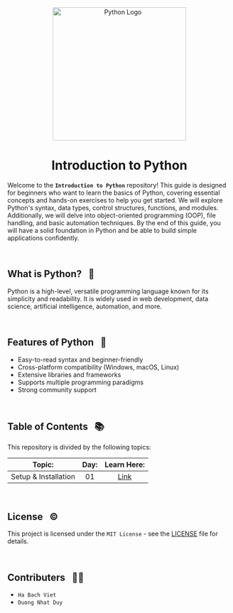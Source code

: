 <div align="center">
    <img src="https://upload.wikimedia.org/wikipedia/commons/thumb/c/c3/Python-logo-notext.svg/1200px-Python-logo-notext.svg.png" alt="Python Logo" width="300">
    <h1>Introduction to Python</h1>
</div>

Welcome to the **```Introduction to Python```** repository! This guide is designed for beginners who want to learn the basics of Python, covering essential concepts and hands-on exercises to help you get started. We will explore Python's syntax, data types, control structures, functions, and modules. Additionally, we will delve into object-oriented programming (OOP), file handling, and basic automation techniques. By the end of this guide, you will have a solid foundation in Python and be able to build simple applications confidently. 

<br>

## What is Python? &nbsp; 📌
Python is a high-level, versatile programming language known for its simplicity and readability. It is widely used in web development, data science, artificial intelligence, automation, and more.

<br>

## Features of Python &nbsp; 🧩
- Easy-to-read syntax and beginner-friendly
- Cross-platform compatibility (Windows, macOS, Linux)
- Extensive libraries and frameworks
- Supports multiple programming paradigms
- Strong community support

<br>

## Table of Contents &nbsp; 📚
This repository is divided by the following topics: 

| Topic:        | Day: | Learn Here:  | 
| :--------------------: |:--------------:| :-----------:| 
| Setup & Installation        | 01 | [Link](https://github.com/viethaa/intro-to-python/tree/main/Day%2001) | [Open](https://colab.research.google.com/github/computationalcore/introduction-to-python/blob/master/notebooks/1-basics/PY0101EN-1-1-Hello.ipynb) |

<br>

## License &nbsp; ©️

This project is licensed under the `MIT License` - see the [LICENSE](LICENSE) file for details.

<br>

## Contributers &nbsp; 🧑‍💻
- `Ha Bach Viet`
- `Duong Nhat Duy`
